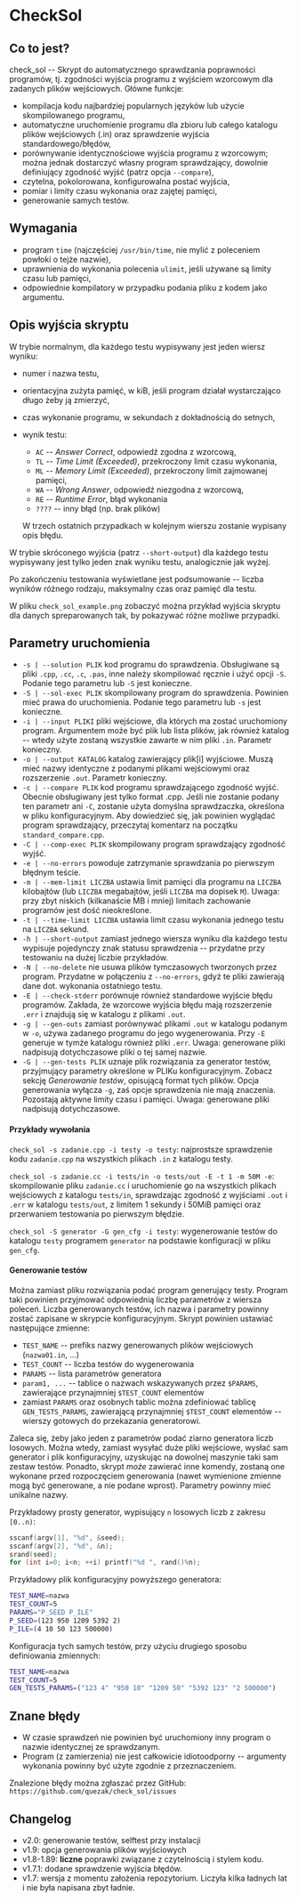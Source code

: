 CheckSol
========

Co to jest?
-----------
check\_sol -- Skrypt do automatycznego sprawdzania poprawności programów, tj. zgodności wyjścia
programu z wyjściem wzorcowym dla zadanych plików wejściowych. Główne funkcje:
* kompilacja kodu najbardziej popularnych języków lub użycie skompilowanego programu,
* automatyczne uruchomienie programu dla zbioru lub całego katalogu plików wejściowych (.in) oraz
  sprawdzenie wyjścia standardowego/błędów,
* porównywanie identycznościowe wyjścia programu z wzorcowym; można jednak dostarczyć własny program
  sprawdzający, dowolnie definiujący zgodność wyjść (patrz opcja `--compare`),
* czytelna, pokolorowana, konfigurowalna postać wyjścia,
* pomiar i limity czasu wykonania oraz zajętej pamięci,
* generowanie samych testów.

Wymagania
---------
* program `time` (najczęściej `/usr/bin/time`, nie mylić z poleceniem powłoki o tejże nazwie),
* uprawnienia do wykonania polecenia `ulimit`, jeśli używane są limity czasu lub pamięci,
* odpowiednie kompilatory w przypadku podania pliku z kodem jako argumentu.

Opis wyjścia skryptu
--------------------
W trybie normalnym, dla każdego testu wypisywany jest jeden wiersz wyniku:
* numer i nazwa testu,
* orientacyjna zużyta pamięć, w kiB, jeśli program działał wystarczająco długo żeby ją zmierzyć,
* czas wykonanie programu, w sekundach z dokładnością do setnych,
* wynik testu:
    * ` AC ` -- _Answer Correct_, odpowiedź zgodna z wzorcową,
    * ` TL ` -- _Time Limit (Exceeded)_, przekroczony limit czasu wykonania,
    * ` ML ` -- _Memory Limit (Exceeded)_, przekroczony limit zajmowanej pamięci,
    * ` WA ` -- _Wrong Answer_, odpowiedź niezgodna z wzorcową,
    * ` RE ` -- _Runtime Error_, błąd wykonania
    * `????` -- inny błąd (np. brak plików)
    
    W trzech ostatnich przypadkach w kolejnym wierszu zostanie wypisany opis błędu.

W trybie skróconego wyjścia (patrz `--short-output`) dla każdego testu wypisywany jest tylko jeden
znak wyniku testu, analogicznie jak wyżej.

Po zakończeniu testowania wyświetlane jest podsumowanie -- liczba wyników różnego rodzaju,
maksymalny czas oraz pamięć dla testu.

W pliku `check_sol_example.png` zobaczyć można przykład wyjścia skryptu dla danych spreparowanych
tak, by pokazywać różne możliwe przypadki.

Parametry uruchomienia
----------------------
* `-s | --solution PLIK` kod programu do sprawdzenia. Obsługiwane są pliki `.cpp`, `.cc`, `.c`, `.pas`,
  inne należy skompilować ręcznie i użyć opcji `-S`.
  Podanie tego parametru lub `-S` jest konieczne.
* `-S | --sol-exec PLIK` skompilowany program do sprawdzenia. Powinien mieć prawa do uruchomienia.
  Podanie tego parametru lub `-s` jest konieczne.
* `-i | --input PLIKI` pliki wejściowe, dla których ma zostać uruchomiony program. Argumentem może
  być plik lub lista plików, jak również katalog -- wtedy użyte zostaną wszystkie zawarte w nim
  pliki `.in`. Parametr konieczny.
* `-o | --output KATALOG` katalog zawierający plik[i] wyjściowe. Muszą mieć nazwy identyczne
  z podanymi plikami wejściowymi oraz rozszerzenie `.out`. Parametr konieczny.
* `-c | --compare PLIK` kod programu sprawdzającego zgodność wyjść. Obecnie obsługiwany jest tylko 
  format .cpp. Jeśli nie zostanie podany ten parametr ani `-C`, zostanie użyta domyślna 
  sprawdzaczka, określona w pliku konfiguracyjnym. Aby dowiedzieć się, jak powinien wyglądać 
  program sprawdzający, przeczytaj komentarz na początku `standard_compare.cpp`.
* `-C | --comp-exec PLIK` skompilowany program sprawdzający zgodność wyjść.
* `-e | --no-errors` powoduje zatrzymanie sprawdzania po pierwszym błędnym teście.
* `-m | --mem-limit LICZBA` ustawia limit pamięci dla programu na `LICZBA` kilobajtów (lub `LICZBA`
  megabajtów, jeśli `LICZBA` ma dopisek `M`). Uwaga: przy zbyt niskich (kilkanaście MB i mniej) 
  limitach zachowanie programów jest dość nieokreślone.
* `-t | --time-limit LICZBA` ustawia limit czasu wykonania jednego testu na `LICZBA` sekund.
* `-h | --short-output` zamiast jednego wiersza wyniku dla każdego testu wypisuje pojedynczy znak
  statusu sprawdzenia -- przydatne przy testowaniu na dużej liczbie przykładów.
* `-N | --no-delete` nie usuwa plików tymczasowych tworzonych przez program. Przydatne w połączeniu
  z `--no-errors`, gdyż te pliki zawierają dane dot. wykonania ostatniego testu.
* `-E | --check-stderr` porównuje również standardowe wyjście błędu programów. Zakłada, że wzorcowe
  wyjścia błędu mają rozszerzenie `.err` i znajdują się w katalogu z plikami `.out`.
* `-g | --gen-outs` zamiast porównywać plikami `.out` w katalogu podanym w `-o`, używa zadanego 
  programu do jego wygenerowania. Przy `-E` generuje w tymże katalogu również pliki `.err`.
  Uwaga: generowane pliki nadpisują dotychczasowe pliki o tej samej nazwie.
* `-G | --gen-tests PLIK` uznaje plik rozwiązania za generator testów, przyjmujący parametry
  określone w PLIKu konfiguracyjnym. Zobacz sekcję _Generowanie testów_, opisującą format tych
  plików. Opcja generowania wyłącza `-g`, zaś opcje sprawdzenia nie mają znaczenia. Pozostają
  aktywne limity czasu i pamięci. Uwaga: generowane pliki nadpisują dotychczasowe.

#### Przykłady wywołania
`check_sol -s zadanie.cpp -i testy -o testy`: najprostsze sprawdzenie kodu `zadanie.cpp`
na wszystkich plikach `.in` z katalogu testy.

`check_sol -s zadanie.cc -i tests/in -o tests/out -E -t 1 -m 50M -e`: skompilowanie pliku 
`zadanie.cc` i uruchomienie go na wszystkich plikach wejściowych z katalogu `tests/in`, sprawdzając
zgodność z wyjściami `.out` i `.err` w katalogu `tests/out`, z limitem 1 sekundy i 50MiB pamięci
oraz przerwaniem testowania po pierwszym błędzie.

`check_sol -S generator -G gen_cfg -i testy`: wygenerowanie testów do katalogu `testy` programem 
`generator` na podstawie konfiguracji w pliku `gen_cfg`.

#### Generowanie testów
Można zamiast pliku rozwiązania podać program generujący testy. Program taki powinien przyjmować
odpowiednią liczbę parametrów z wiersza poleceń. Liczba generowanych testów, ich nazwa i parametry
powinny zostać zapisane w skrypcie konfiguracyjnym. Skrypt powinien ustawiać następujące zmienne:
* `TEST_NAME` -- prefiks nazwy generowanych plików wejściowych (`nazwa01.in`, ...)
* `TEST_COUNT` -- liczba testów do wygenerowania
* `PARAMS` -- lista parametrów generatora
* `param1, ...` -- tablice o nazwach wskazywanych przez `$PARAMS`, zawierające przynajmniej
  `$TEST_COUNT` elementów
* zamiast `PARAMS` oraz osobnych tablic można zdefiniować tablicę `GEN_TESTS_PARAMS`, zawierającą
  przynajmniej `$TEST_COUNT` elementów -- wierszy gotowych do przekazania generatorowi.

Zaleca się, żeby jako jeden z parametrów podać ziarno generatora liczb losowych.
Można wtedy, zamiast wysyłać duże pliki wejściowe, wysłać sam generator i plik konfiguracyjny,
uzyskując na dowolnej maszynie taki sam zestaw testów. Ponadto, skrypt _może_ zawierać inne komendy,
zostaną one wykonane przed rozpoczęciem generowania (nawet wymienione zmienne mogą być generowane,
a nie podane wprost). Parametry powinny mieć unikalne nazwy.

Przykładowy prosty generator, wypisujący `n` losowych liczb z zakresu `[0..n)`:
```C++
sscanf(argv[1], "%d", &seed);
sscanf(argv[2], "%d", &n);
srand(seed);
for (int i=0; i<n; ++i) printf("%d ", rand()%n);
```

Przykładowy plik konfiguracyjny powyższego generatora:
```sh
TEST_NAME=nazwa
TEST_COUNT=5
PARAMS="P_SEED P_ILE"
P_SEED=(123 950 1209 5392 2)
P_ILE=(4 10 50 123 500000)
```

Konfiguracja tych samych testów, przy użyciu drugiego sposobu definiowania zmiennych:
```sh
TEST_NAME=nazwa
TEST_COUNT=5
GEN_TESTS_PARAMS=("123 4" "950 10" "1209 50" "5392 123" "2 500000")
```


Znane błędy
-----------
* W czasie sprawdzeń nie powinien być uruchomiony inny program o nazwie identycznej ze sprawdzanym.
* Program (z zamierzenia) nie jest całkowicie idiotoodporny -- argumenty wykonania powinny być użyte
  zgodnie z przeznaczeniem.

Znalezione błędy można zgłaszać przez GitHub: `https://github.com/quezak/check_sol/issues`

Changelog
---------
* v2.0: generowanie testów, selftest przy instalacji
* v1.9: opcja generowania plików wyjściowych
* v1.8-1.89: **liczne** poprawki związane z czytelnością i stylem kodu.
* v1.7.1: dodane sprawdzenie wyjścia błędów.
* v1.7: wersja z momentu założenia repozytorium. Liczyła kilka ładnych lat i nie była napisana
  zbyt ładnie.

